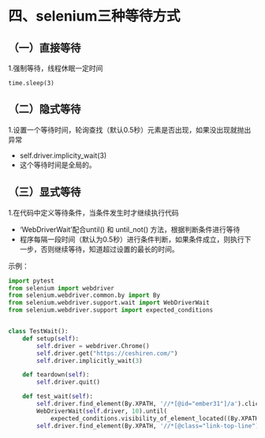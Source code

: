 # 四、selenium三种等待方式
## （一）直接等待
1.强制等待，线程休眠一定时间
```
time.sleep(3)
```
## （二）隐式等待
1.设置一个等待时间，轮询查找（默认0.5秒）元素是否出现，如果没出现就抛出异常
- self.driver.implicity_wait(3)
- 这个等待时间是全局的。

## （三）显式等待
1.在代码中定义等待条件，当条件发生时才继续执行代码
- ‘WebDriverWait’配合until() 和 until_not() 方法，根据判断条件进行等待
- 程序每隔一段时间（默认为0.5秒）进行条件判断，如果条件成立，则执行下一步，否则继续等待，知道超过设置的最长的时间。

示例：
```python
import pytest
from selenium import webdriver
from selenium.webdriver.common.by import By
from selenium.webdriver.support.wait import WebDriverWait
from selenium.webdriver.support import expected_conditions


class TestWait():
    def setup(self):
        self.driver = webdriver.Chrome()
        self.driver.get("https://ceshiren.com/")
        self.driver.implicitly_wait(3)

    def teardown(self):
        self.driver.quit()

    def test_wait(self):
        self.driver.find_element(By.XPATH, '//*[@id="ember31"]/a').click()
        WebDriverWait(self.driver, 10).until(
            expected_conditions.visibility_of_element_located((By.XPATH, '//*[@class="link-top-line"]/a')))
        self.driver.find_element(By.XPATH, '//*[@class="link-top-line"]/a').click()

```
